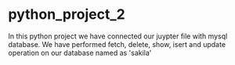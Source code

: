 # python_project_2
In this python project we have connected our juypter file with mysql database. We have performed fetch, delete, show, isert and update operation on our database named as 'sakila'
